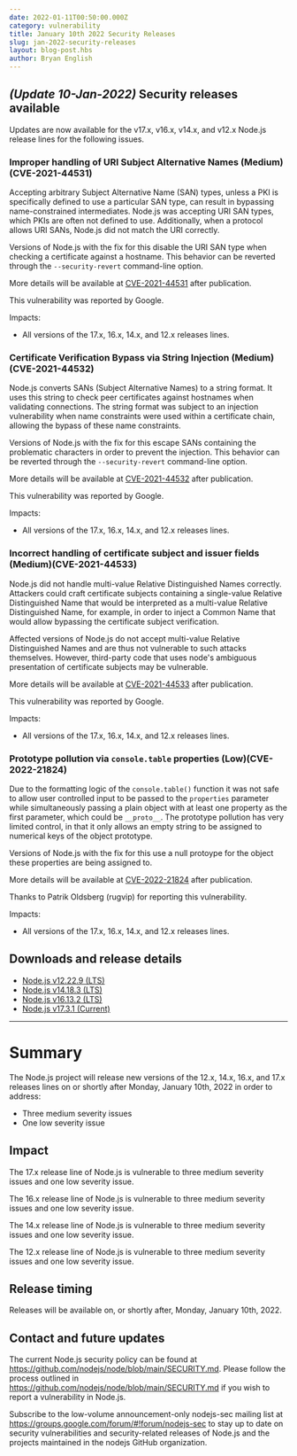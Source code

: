 ```yaml
---
date: 2022-01-11T00:50:00.000Z
category: vulnerability
title: January 10th 2022 Security Releases
slug: jan-2022-security-releases
layout: blog-post.hbs
author: Bryan English
---
```


## _(Update 10-Jan-2022)_ Security releases available

Updates are now available for the v17.x, v16.x, v14.x, and v12.x Node.js release lines for the
following issues.

### Improper handling of URI Subject Alternative Names (Medium)(CVE-2021-44531)

Accepting arbitrary Subject Alternative Name (SAN) types, unless a PKI is specifically defined to use a particular SAN type, can result in bypassing name-constrained intermediates. Node.js was accepting URI SAN types, which PKIs are often not defined to use. Additionally, when a protocol allows URI SANs, Node.js did not match the URI correctly.

Versions of Node.js with the fix for this disable the URI SAN type when checking a certificate against a hostname. This behavior can be reverted through the `--security-revert` command-line option.

More details will be available at [CVE-2021-44531](https://cve.mitre.org/cgi-bin/cvename.cgi?name=CVE-2021-44531) after publication.

This vulnerability was reported by Google.

Impacts:

- All versions of the 17.x, 16.x, 14.x, and 12.x releases lines.

### Certificate Verification Bypass via String Injection (Medium)(CVE-2021-44532)

Node.js converts SANs (Subject Alternative Names) to a string format. It uses this string to check peer certificates against hostnames when validating connections. The string format was subject to an injection vulnerability when name constraints were used within a certificate chain, allowing the bypass of these name constraints.

Versions of Node.js with the fix for this escape SANs containing the problematic characters in order to prevent the injection. This behavior can be reverted through the `--security-revert` command-line option.

More details will be available at [CVE-2021-44532](https://cve.mitre.org/cgi-bin/cvename.cgi?name=CVE-2021-44532) after publication.

This vulnerability was reported by Google.

Impacts:

- All versions of the 17.x, 16.x, 14.x, and 12.x releases lines.

### Incorrect handling of certificate subject and issuer fields (Medium)(CVE-2021-44533)

Node.js did not handle multi-value Relative Distinguished Names correctly. Attackers could craft certificate subjects containing a single-value Relative Distinguished Name that would be interpreted as a multi-value Relative Distinguished Name, for example, in order to inject a Common Name that would allow bypassing the certificate subject verification.

Affected versions of Node.js do not accept multi-value Relative Distinguished Names and are thus not vulnerable to such attacks themselves. However, third-party code that uses node's ambiguous presentation of certificate subjects may be vulnerable.

More details will be available at [CVE-2021-44533](https://cve.mitre.org/cgi-bin/cvename.cgi?name=CVE-2021-44533) after publication.

This vulnerability was reported by Google.

Impacts:

- All versions of the 17.x, 16.x, 14.x, and 12.x releases lines.

### Prototype pollution via `console.table` properties (Low)(CVE-2022-21824)

Due to the formatting logic of the `console.table()` function it was not safe to allow user controlled input to be passed to the `properties` parameter while simultaneously passing a plain object with at least one property as the first parameter, which could be `__proto__`. The prototype pollution has very limited control, in that it only allows an empty string to be assigned to numerical keys of the object prototype.

Versions of Node.js with the fix for this use a null protoype for the object these properties are being assigned to.

More details will be available at [CVE-2022-21824](https://cve.mitre.org/cgi-bin/cvename.cgi?name=CVE-2022-21824) after publication.

Thanks to Patrik Oldsberg (rugvip) for reporting this vulnerability.

Impacts:

- All versions of the 17.x, 16.x, 14.x, and 12.x releases lines.

## Downloads and release details

- [Node.js v12.22.9 (LTS)](https://nodejs.org/en/blog/release/v12.22.9/)
- [Node.js v14.18.3 (LTS)](https://nodejs.org/en/blog/release/v14.18.3/)
- [Node.js v16.13.2 (LTS)](https://nodejs.org/en/blog/release/v16.13.2/)
- [Node.js v17.3.1 (Current)](https://nodejs.org/en/blog/release/v17.3.1/)

---

# Summary

The Node.js project will release new versions of the 12.x, 14.x, 16.x, and 17.x
releases lines on or shortly after Monday, January 10th, 2022 in order to address:

- Three medium severity issues
- One low severity issue

## Impact

The 17.x release line of Node.js is vulnerable to three medium severity issues
and one low severity issue.

The 16.x release line of Node.js is vulnerable to three medium severity issues
and one low severity issue.

The 14.x release line of Node.js is vulnerable to three medium severity issues
and one low severity issue.

The 12.x release line of Node.js is vulnerable to three medium severity issues
and one low severity issue.

## Release timing

Releases will be available on, or shortly after, Monday, January 10th, 2022.

## Contact and future updates

The current Node.js security policy can be found at https://github.com/nodejs/node/blob/main/SECURITY.md.
Please follow the process outlined in https://github.com/nodejs/node/blob/main/SECURITY.md
if you wish to report a vulnerability in Node.js.

Subscribe to the low-volume announcement-only nodejs-sec mailing list at https://groups.google.com/forum/#!forum/nodejs-sec to stay up to date on security vulnerabilities and security-related releases of Node.js and the projects maintained in the nodejs GitHub organization.
